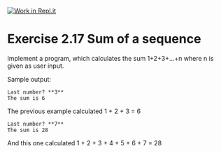 [![Work in Repl.it](https://classroom.github.com/assets/work-in-replit-14baed9a392b3a25080506f3b7b6d57f295ec2978f6f33ec97e36a161684cbe9.svg)](https://classroom.github.com/online_ide?assignment_repo_id=5373612&assignment_repo_type=AssignmentRepo)
# Exercise 2.17 Sum of a sequence

Implement a program, which calculates the sum 1+2+3+...+n where n is given as user input.

Sample output:

```plaintext
Last number? **3**
The sum is 6
```

The previous example calculated 1 + 2 + 3  = 6

```plaintext
Last number? **7**
The sum is 28
```

And this one calculated 1 + 2 + 3 + 4 + 5 + 6 + 7 = 28

